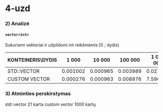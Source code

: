 # 4-uzd

### 2) Analizė

#### ``` vector<int> ```

Sukuriami vektoriai ir užpildomi int reikšmėmis [0 ; dydis)

| KONTEINERIS\DYDIS |  1 000   |  10 000  |  100 000  | 1 000 000 | 10 000 000 |
| ----------------- | -------- | -------- | --------- | --------- | ---------- |
| STD::VECTOR       | 0.001002 | 0.000965 | 0.003989  | 0.027925  |  0.203256  |
| CUSTOM VECTOR     | 0.000276 | 0.000963 | 0.008976  | 7.590750  |   1233.72  |


### 3) Atminties perskirstymas
 
 std::vector<int> 21 karta
 custom vector 1000 kartų
 
 
